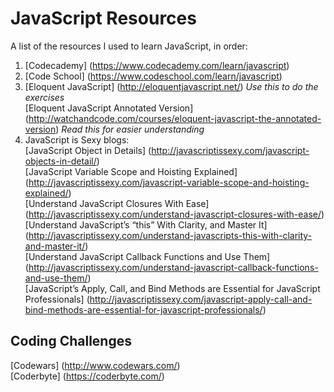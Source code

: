 # JavaScript Resources
A list of the resources I used to learn JavaScript, in order:


1. [Codecademy] (https://www.codecademy.com/learn/javascript)
2. [Code School] (https://www.codeschool.com/learn/javascript)  
3. [Eloquent JavaScript] (http://eloquentjavascript.net/) *Use this to do the exercises*  
[Eloquent JavaScript Annotated Version] (http://watchandcode.com/courses/eloquent-javascript-the-annotated-version) *Read this for easier understanding*
4. JavaScript is Sexy blogs:    
[JavaScript Object in Details] (http://javascriptissexy.com/javascript-objects-in-detail/)  
[JavaScript Variable Scope and Hoisting Explained] (http://javascriptissexy.com/javascript-variable-scope-and-hoisting-explained/)  
[Understand JavaScript Closures With Ease] (http://javascriptissexy.com/understand-javascript-closures-with-ease/)  
[Understand JavaScript’s “this” With Clarity, and Master It] (http://javascriptissexy.com/understand-javascripts-this-with-clarity-and-master-it/)  
[Understand JavaScript Callback Functions and Use Them] (http://javascriptissexy.com/understand-javascript-callback-functions-and-use-them/)  
[JavaScript’s Apply, Call, and Bind Methods are Essential for JavaScript Professionals] (http://javascriptissexy.com/javascript-apply-call-and-bind-methods-are-essential-for-javascript-professionals/)

## Coding Challenges
[Codewars] (http://www.codewars.com/)  
[Coderbyte] (https://coderbyte.com/)

